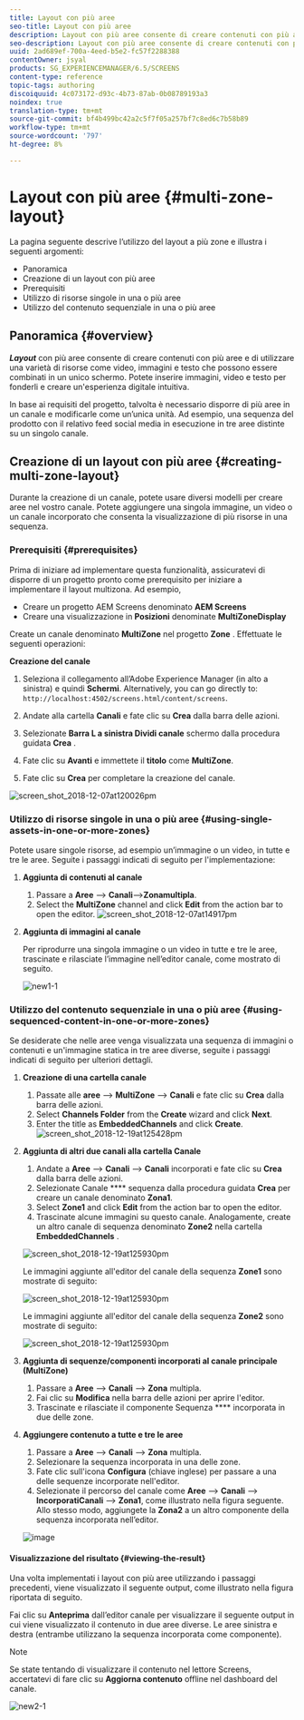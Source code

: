```yaml
---
title: Layout con più aree
seo-title: Layout con più aree
description: Layout con più aree consente di creare contenuti con più aree e di usare una serie di risorse quali video, immagini e testo che possono essere combinati in un unico schermo. Segui questa pagina per saperne di più.
seo-description: Layout con più aree consente di creare contenuti con più aree e di usare una serie di risorse quali video, immagini e testo che possono essere combinati in un unico schermo. Segui questa pagina per saperne di più.
uuid: 2ad689ef-700a-4eed-b5e2-fc57f2288388
contentOwner: jsyal
products: SG_EXPERIENCEMANAGER/6.5/SCREENS
content-type: reference
topic-tags: authoring
discoiquuid: 4c073172-d93c-4b73-87ab-0b08789193a3
noindex: true
translation-type: tm+mt
source-git-commit: bf4b499bc42a2c5f7f05a257bf7c8ed6c7b58b89
workflow-type: tm+mt
source-wordcount: '797'
ht-degree: 8%

---
```



# Layout con più aree {#multi-zone-layout}

La pagina seguente descrive l’utilizzo del layout a più zone e illustra i seguenti argomenti:

* Panoramica
* Creazione di un layout con più aree
* Prerequisiti
* Utilizzo di risorse singole in una o più aree
* Utilizzo del contenuto sequenziale in una o più aree

## Panoramica {#overview}

***Layout*** con più aree consente di creare contenuti con più aree e di utilizzare una varietà di risorse come video, immagini e testo che possono essere combinati in un unico schermo. Potete inserire immagini, video e testo per fonderli e creare un&#39;esperienza digitale intuitiva.

In base ai requisiti del progetto, talvolta è necessario disporre di più aree in un canale e modificarle come un’unica unità. Ad esempio, una sequenza del prodotto con il relativo feed social media in esecuzione in tre aree distinte su un singolo canale.

## Creazione di un layout con più aree {#creating-multi-zone-layout}

Durante la creazione di un canale, potete usare diversi modelli per creare aree nel vostro canale. Potete aggiungere una singola immagine, un video o un canale incorporato che consenta la visualizzazione di più risorse in una sequenza.

### Prerequisiti {#prerequisites}

Prima di iniziare ad implementare questa funzionalità, assicuratevi di disporre di un progetto pronto come prerequisito per iniziare a implementare il layout multizona. Ad esempio,

* Creare un progetto AEM Screens denominato **AEM Screens**
* Creare una visualizzazione in **Posizioni** denominate **MultiZoneDisplay**

Create un canale denominato **MultiZone** nel progetto **Zone** . Effettuate le seguenti operazioni:

**Creazione del canale**

1. Seleziona il collegamento all’Adobe Experience Manager (in alto a sinistra) e quindi **Schermi**. Alternatively, you can ﻿go directly to: `http://localhost:4502/screens.html/content/screens`.
1. Andate alla cartella **Canali** e fate clic su **Crea** dalla barra delle azioni.

1. Selezionate **Barra L a sinistra Dividi canale** schermo dalla procedura guidata **Crea** .

1. Fate clic su **Avanti** e immettete il **titolo** come **MultiZone**.

1. Fate clic su **Crea** per completare la creazione del canale.

![screen_shot_2018-12-07at120026pm](assets/screen_shot_2018-12-07at120026pm.png)

### Utilizzo di risorse singole in una o più aree {#using-single-assets-in-one-or-more-zones}

Potete usare singole risorse, ad esempio un’immagine o un video, in tutte e tre le aree. Seguite i passaggi indicati di seguito per l&#39;implementazione:

1. **Aggiunta di contenuti al canale**

   1. Passare a **Aree** —> **Canali**—>**Zonamultipla**.
   1. Select the **MultiZone** channel and click **Edit** from the action bar to open the editor.
   ![screen_shot_2018-12-07at14917pm](assets/screen_shot_2018-12-07at14917pm.png)

1. **Aggiunta di immagini al canale**

   Per riprodurre una singola immagine o un video in tutte e tre le aree, trascinate e rilasciate l’immagine nell’editor canale, come mostrato di seguito.

   ![new1-1](assets/new1-1.gif)

### Utilizzo del contenuto sequenziale in una o più aree {#using-sequenced-content-in-one-or-more-zones}

Se desiderate che nelle aree venga visualizzata una sequenza di immagini o contenuti e un&#39;immagine statica in tre aree diverse, seguite i passaggi indicati di seguito per ulteriori dettagli.

1. **Creazione di una cartella canale**

   1. Passate alle **aree** —> **MultiZone** —> **Canali** e fate clic su **Crea** dalla barra delle azioni.
   1. Select **Channels Folder** from the **Create** wizard and click **Next**.
   1. Enter the title as **EmbeddedChannels** and click **Create**.
   ![screen_shot_2018-12-19at125428pm](assets/screen_shot_2018-12-19at125428pm.png)

1. **Aggiunta di altri due canali alla cartella Canale**

   1. Andate a **Aree** —> **Canali** —> **Canali** incorporati e fate clic su **Crea** dalla barra delle azioni.
   1. Selezionate Canale **** sequenza dalla procedura guidata **Crea** per creare un canale denominato **Zona1**.
   1. Select **Zone1** and click **Edit** from the action bar to open the editor.
   1. Trascinate alcune immagini su questo canale.
   Analogamente, create un altro canale di sequenza denominato **Zone2** nella cartella **EmbeddedChannels** .

   ![screen_shot_2018-12-19at125930pm](assets/screen_shot_2018-12-19at125930pm.png)

   Le immagini aggiunte all&#39;editor del canale della sequenza **Zone1** sono mostrate di seguito:

   ![screen_shot_2018-12-19at125930pm](/help/user-guide/assets/multi-zone/multizone-1.png)

   Le immagini aggiunte all&#39;editor del canale della sequenza **Zone2** sono mostrate di seguito:

   ![screen_shot_2018-12-19at125930pm](/help/user-guide/assets/multi-zone/multizone-2.png)

1. **Aggiunta di sequenze/componenti incorporati al canale principale (MultiZone)**

   1. Passare a **Aree** —> **Canali** —> **Zona** multipla.
   1. Fai clic su **Modifica** nella barra delle azioni per aprire l&#39;editor.
   1. Trascinate e rilasciate il componente Sequenza **** incorporata in due delle zone.

1. **Aggiungere contenuto a tutte e tre le aree**

   1. Passare a **Aree** —> **Canali** —> **Zona** multipla.
   1. Selezionare la sequenza incorporata in una delle zone.
   1. Fate clic sull&#39;icona **Configura** (chiave inglese) per passare a una delle sequenze incorporate nell&#39;editor.
   1. Selezionate il percorso del canale come **Aree** —> **Canali** —> **IncorporatiCanali** —> **Zona1**, come illustrato nella figura seguente.
   Allo stesso modo, aggiungete la **Zona2** a un altro componente della sequenza incorporata nell’editor.

   ![image](/help/user-guide/assets/multi-zone/multizone-3.png)

#### Visualizzazione del risultato {#viewing-the-result}

Una volta implementati i layout con più aree utilizzando i passaggi precedenti, viene visualizzato il seguente output, come illustrato nella figura riportata di seguito.

Fai clic su **Anteprima** dall’editor canale per visualizzare il seguente output in cui viene visualizzato il contenuto in due aree diverse. Le aree sinistra e destra (entrambe utilizzano la sequenza incorporata come componente).

>[!NOTE]
>Se state tentando di visualizzare il contenuto nel lettore Screens, accertatevi di fare clic su **Aggiorna contenuto** offline nel dashboard del canale.

![new2-1](/help/user-guide/assets/multi-zone/screens-multi1.gif)


